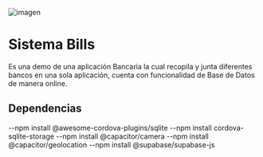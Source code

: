 ![imagen](https://github.com/user-attachments/assets/5e8cd151-d2cc-4911-beff-1bc2738fcd1d)
# Sistema Bills

Es una demo de una aplicación Bancaria la cual recopila y junta diferentes bancos en una sola aplicación, cuenta con funcionalidad de Base de Datos de manera online.

## Dependencias
--npm install @awesome-cordova-plugins/sqlite
--npm install cordova-sqlite-storage
--npm install @capacitor/camera
--npm install @capacitor/geolocation
--npm install @supabase/supabase-js

